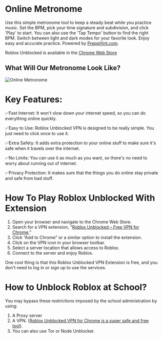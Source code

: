# Online Metronome

Use this simple metronome tool to keep a steady beat while you practice music. Set the BPM, pick your time signature and subdivision, and click 'Play' to start. You can also use the 'Tap Tempo' button to find the right BPM. Switch between light and dark modes for your favorite look. Enjoy easy and accurate practice. Powered by [PreppHint.com](https://PreppHint.com/).

Roblox Unblocked is available in the [Chrome Web Store](https://chrome.google.com/webstore/detail/roblox-unblocked/eldafnahjlecijacdkbaoaodclagkchc)

## What Will Our Metronome Look Like?

![Online Metronome](https://github.com/user-attachments/assets/6bd2fe60-ab64-4c38-bf7d-b4c4aea79044)

# Key Features:

✅Fast Internet: It won't slow down your internet speed, so you can do everything online quickly.

✅Easy to Use: Roblox Unblocked VPN is designed to be really simple. You just need to click once to use it.

✅Extra Safety: It adds extra protection to your online stuff to make sure it's safe when it travels over the internet.

✅No Limits: You can use it as much as you want, so there's no need to worry about running out of internet.

✅Privacy Protection: It makes sure that the things you do online stay private and safe from bad stuff.

# How To Play Roblox Unblocked With Extension

1. Open your browser and navigate to the Chrome Web Store.
2. Search for a VPN extension, “[Roblox Unblocked – Free VPN for Chrome.](https://chrome.google.com/webstore/detail/roblox-unblocked/eldafnahjlecijacdkbaoaodclagkchc)”
3. Click “Add to Chrome” or a similar option to install the extension.
4. Click on the VPN icon in your browser toolbar.
5. Select a server location that allows access to Roblox.
6. Connect to the server and enjoy Roblox.

One cool thing is that this Roblox Unblocked VPN Extension is free, and you don't need to log in or sign up to use the services.

# How to Unblock Roblox at School?

You may bypass these restrictions imposed by the school administration by using:

1. A Proxy server
2. A VPN. ([Roblox Unblocked VPN for Chrome is a super safe and free tool](https://educatefarm.in/roblox-unblocked-vpn-free-vpn-for-chrome/)).
3. You can also use Tor or Node Unblocker.
